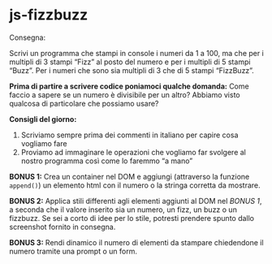 # js-fizzbuzz

Consegna:

Scrivi un programma che stampi in console i numeri da 1 a 100,
ma che per i multipli di 3 stampi “Fizz” al posto del numero e per i multipli di 5 stampi “Buzz”.
Per i numeri che sono sia multipli di 3 che di 5 stampi “FizzBuzz”.

**Prima di partire a scrivere codice poniamoci qualche domanda:**
Come faccio a sapere se un numero è divisibile per un altro?
Abbiamo visto qualcosa di particolare che possiamo usare?

**Consigli del giorno:**
1. Scriviamo sempre prima dei commenti in italiano per capire cosa vogliamo fare
2. Proviamo ad immaginare le operazioni che vogliamo far svolgere al nostro programma così come lo faremmo “a mano”

**BONUS 1:**
Crea un container nel DOM e aggiungi (attraverso la funzione `append()`) un elemento html con il numero o la stringa corretta da mostrare.

**BONUS 2:**
Applica stili differenti agli elementi aggiunti al DOM nel *BONUS 1*, a seconda che il valore inserito sia un numero, un fizz, un buzz o un fizzbuzz.
Se sei a corto di idee per lo stile, potresti prendere spunto dallo screenshot fornito in consegna.

**BONUS 3:**
Rendi dinamico il numero di elementi da stampare chiedendone il numero tramite una prompt o un form.
